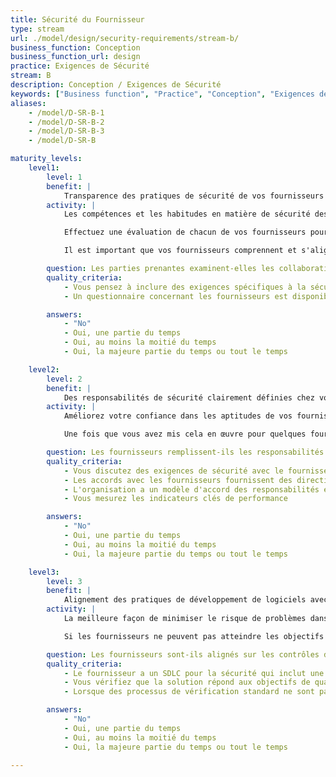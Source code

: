 ```yaml
---
title: Sécurité du Fournisseur
type: stream
url: ./model/design/security-requirements/stream-b/
business_function: Conception
business_function_url: design
practice: Exigences de Sécurité
stream: B
description: Conception / Exigences de Sécurité
keywords: ["Business function", "Practice", "Conception", "Exigences de Sécurité"]
aliases:
    - /model/D-SR-B-1
    - /model/D-SR-B-2
    - /model/D-SR-B-3
    - /model/D-SR-B

maturity_levels:
    level1:
        level: 1
        benefit: |
            Transparence des pratiques de sécurité de vos fournisseurs de logiciels
        activity: |
            Les compétences et les habitudes en matière de sécurité des fournisseurs externes impliqués dans le développement de votre logiciel peuvent avoir un impact significatif sur la posture de sécurité du produit final. Par conséquent, il est important de connaître et d'évaluer vos fournisseurs sur ce point.

            Effectuez une évaluation de chacun de vos fournisseurs pour comprendre leurs forces et leurs faiblesses. Utilisez une liste de contrôle de base ou conduisez des entretiens pour examiner leurs pratiques et leurs comportements habituels. Cela vous donne une idée de la façon dont ils s'organisent et des éléments pour évaluer si vous avez besoin de prendre des mesures complémentaires pour atténuer des risques potentiels. Idéalement, parlez à différents intervenants au sein de l'organisation, voire même mettez en place une petite évaluation de maturité à cette fin. Des fournisseurs avec un fort niveau de maturité exécuteront leur propre programme d'assurance logicielle et seront en mesure de répondre à la plupart de vos questions. Si les fournisseurs ont des compétences faibles en matière de sécurité logicielle, discutez avec eux de la manière et dans quelle mesure ils comptent travailler sur cette question et évaluez si cela suffit pour votre organisation. Il se peut qu'un fournisseur de logiciel travaille sur un projet à faible risque, mais ce niveau de risque pourrait changer.

            Il est important que vos fournisseurs comprennent et s'alignent sur l'appétit du risque et soient en mesure de répondre à vos exigences dans ce domaine. Explicitez ce que vous attendez d'eux et discutez-en clairement.

        question: Les parties prenantes examinent-elles les collaborations avec les fournisseurs en ce qui concerne les exigences de sécurité et la méthodologie?
        quality_criteria:
            - Vous pensez à inclure des exigences spécifiques à la sécurité, aux activités et aux processus lors de la création de contrats avec vos fournisseurs
            - Un questionnaire concernant les fournisseurs est disponible et est utilisé pour l'évaluation des forces et des faiblesses de vos fournisseurs

        answers:
            - "No"
            - Oui, une partie du temps
            - Oui, au moins la moitié du temps
            - Oui, la majeure partie du temps ou tout le temps

    level2:
        level: 2
        benefit: |
            Des responsabilités de sécurité clairement définies chez vos fournisseurs de logiciels
        activity: |
            Améliorez votre confiance dans les aptitudes de vos fournisseurs en matière de sécurité logicielle. Discutez des responsabilités et des attentes concrètes de vos fournisseurs et de votre propre organisation et établissez un contrat avec le fournisseur. Les responsabilités peuvent être des exigences spécifiques de qualité ou des tâches particulières, et un service minimal peut être détaillé dans un accord de niveau de service (SLA). Un exemple d'exigence de qualité est qu'ils livreront des logiciels qui implémentent des protections contre le Top 10 de l'OWASP et, lors de la détection d'éventuels problèmes, ceux-ci seront résolus. Un exemple de tâche est qu'ils doivent effectuer une analyse statique de code en continu ou effectuer un test de pénétration indépendant avant une version majeure. L'accord prévoit les responsabilités et les couvertures au cas où un problème important arriverait.

            Une fois que vous avez mis cela en œuvre pour quelques fournisseurs, travaillez à un accord type pour tous les fournisseurs afin qu'il constitue la base de vos négociations. Vous pouvez vous écarter de cet accord standard au cas par cas, mais cela vous aidera à être sûr de ne pas négliger des sujets importants.

        question: Les fournisseurs remplissent-ils les responsabilités en matière de sécurité et les niveaux de qualité des accords de niveau de service définis par l'organisation?
        quality_criteria:
            - Vous discutez des exigences de sécurité avec le fournisseur lors de l'établissement des accords avec le fournisseur
            - Les accords avec les fournisseurs fournissent des directives spécifiques sur la correction des défauts de sécurité dans un délai convenu
            - L'organisation a un modèle d'accord des responsabilités et des niveaux de service pour les processus des fournisseurs de sécurité clés
            - Vous mesurez les indicateurs clés de performance

        answers:
            - "No"
            - Oui, une partie du temps
            - Oui, au moins la moitié du temps
            - Oui, la majeure partie du temps ou tout le temps

    level3:
        level: 3
        benefit: |
            Alignement des pratiques de développement de logiciels avec les fournisseurs pour limiter les risques de sécurité
        activity: |
            La meilleure façon de minimiser le risque de problèmes dans les logiciels est de s'aligner au maximum et de s'intégrer étroitement entre les différentes parties. Du point de vue des processus, cela signifie utiliser des paradigmes de développement similaires et introduire des jalons réguliers pour assurer un alignement correct et des progrès qualitatifs. Du point de vue des outils, cela pourrait signifier utiliser des environnements similaires de génération, de vérification et de déploiement, et partager d'autres outils de support (par ex. concernant les exigences, les outils d'architecture ou les dépôts de code).

            Si les fournisseurs ne peuvent pas atteindre les objectifs que vous avez fixés, mettez en œuvre des contrôles compensatoires afin que, globalement, les objectifs soient atteints. Exécutez des activités supplémentaires (par ex. la modélisation des menaces avant de commencer le cycle de mise en œuvre réelle) ou mettez en œuvre des outils supplémentaires (p. ex. d'analyse de bibliothèques tierces lors de l'intégration de solutions). Plus les fournisseurs s'écartent de vos exigences, plus l'effort de correction des écarts sera important.

        question: Les fournisseurs sont-ils alignés sur les contrôles de sécurité standards et les outils et processus de développement de logiciels que l'organisation utilise?
        quality_criteria:
            - Le fournisseur a un SDLC pour la sécurité qui inclut une génération sécurisée, un déploiement sécurisé, une gestion des défauts et une gestion des incidents qui s'alignent sur ceux utilisés dans votre organisation
            - Vous vérifiez que la solution répond aux objectifs de qualité et de sécurité avant chaque publication majeure
            - Lorsque des processus de vérification standard ne sont pas disponibles, vous utilisez des contrôles compensatoires tels que l'analyse de la composition du logiciel et des tests de pénétration indépendants

        answers:
            - "No"
            - Oui, une partie du temps
            - Oui, au moins la moitié du temps
            - Oui, la majeure partie du temps ou tout le temps

---
```

